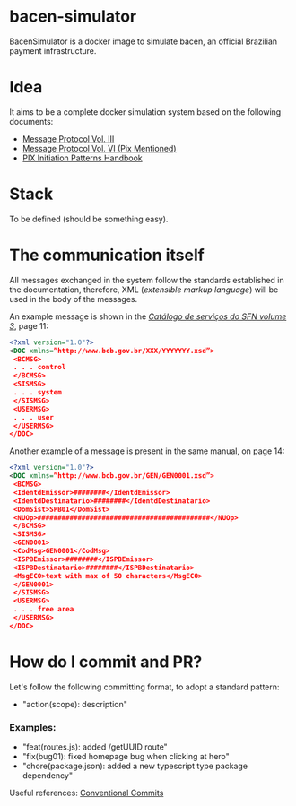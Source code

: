# bacen-simulator
BacenSimulator is a docker image to simulate bacen, an official Brazilian payment infrastructure.

# Idea
It aims to be a complete docker simulation system based on the following documents:
- [Message Protocol Vol. III](https://www.bcb.gov.br/content/estabilidadefinanceira/cedsfn/Catalogos/Catalogo_de_Servicos_do_SFN_Volume_III_Versao_507.pdf)
- [Message Protocol Vol. VI (Pix Mentioned)](https://www.bcb.gov.br/content/estabilidadefinanceira/cedsfn/Catalogos/Catalogo_de_Servicos_do_SFN_Volume_VI_Versao_507.pdf)
- [PIX Initiation Patterns Handbook](https://www.bcb.gov.br/content/estabilidadefinanceira/pix/Regulamento_Pix/II_ManualdePadroesparaIniciacaodoPix.pdf#page32)

# Stack
To be defined (should be something easy).

# The communication itself
All messages exchanged in the system follow the standards established in the documentation, therefore, XML (*extensible markup language*) will be used in the body of the messages.

An example message is shown in the [*Catálogo de serviços do SFN volume 3*](https://www.bcb.gov.br/content/estabilidadefinanceira/cedsfn/Catalogos/Catalogo_de_Servicos_do_SFN_Volume_III_Versao_507.pdf), page 11:
```xml
<?xml version="1.0"?>
<DOC xmlns=”http://www.bcb.gov.br/XXX/YYYYYYY.xsd”>
 <BCMSG>
 . . . control
 </BCMSG>
 <SISMSG>
 . . . system
 </SISMSG>
 <USERMSG>
 . . . user
 </USERMSG>
</DOC>
```
Another example of a message is present in the same manual, on page 14:

```xml
<?xml version="1.0"?>
<DOC xmlns=”http://www.bcb.gov.br/GEN/GEN0001.xsd”>
 <BCMSG>
 <IdentdEmissor>########</IdentdEmissor>
 <IdentdDestinatario>########</IdentdDestinatario>
 <DomSist>SPB01</DomSist>
 <NUOp>###########################################</NUOp>
 </BCMSG>
 <SISMSG>
 <GEN0001>
 <CodMsg>GEN0001</CodMsg>
 <ISPBEmissor>########</ISPBEmissor>
 <ISPBDestinatario>########</ISPBDestinatario>
 <MsgECO>text with max of 50 characters</MsgECO>
 </GEN0001>
 </SISMSG>
 <USERMSG>
 . . . free area
 </USERMSG>
</DOC>
```
# How do I commit and PR?
Let's follow the following committing format, to adopt a standard pattern:
- "action(scope): description"

### Examples: 
  - "feat(routes.js): added /getUUID route"
  - "fix(bug01): fixed homepage bug when clicking at hero"
  - "chore(package.json): added a new typescript type package dependency"

Useful references: [Conventional Commits](https://www.conventionalcommits.org/en/v1.0.0/)